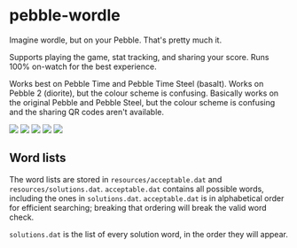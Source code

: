 # pebble-wordle

Imagine wordle, but on your Pebble. That's pretty much it.

Supports playing the game, stat tracking, and sharing your score. Runs
100% on-watch for the best experience.

Works best on Pebble Time and Pebble Time Steel (basalt). Works on Pebble 2 (diorite),
but the colour scheme is confusing. Basically works on the original Pebble and Pebble
Steel, but the colour scheme is confusing and the sharing QR codes aren't available.

![](https://assets2.rebble.io/exact/144x168/623146422a976b000a6e73e8)
![](https://assets2.rebble.io/exact/144x168/6231463ab442c1000a1ff260)
![](https://assets2.rebble.io/exact/144x168/62314647b442c1000a1ff261)
![](https://assets2.rebble.io/exact/144x168/6231464c2a976b000a6e73e9)
![](https://assets2.rebble.io/exact/144x168/62314650b442c1000a1ff262)

## Word lists

The word lists are stored in `resources/acceptable.dat` and `resources/solutions.dat`.
`acceptable.dat` contains all possible words, including the ones in `solutions.dat`.
`acceptable.dat` is in alphabetical order for efficient searching; breaking that
ordering will break the valid word check.

`solutions.dat` is the list of every solution word, in the order they will appear.
